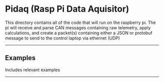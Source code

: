 # Pidaq (Rasp Pi Data Aquisitor) 

This directory contains all of the code that will run on the raspberry pi. The pi will receive and parse CAN messages containing raw telemetry, apply calculations,  and create a packet(s) containing either a JSON or protobuf message to send to the control laptop via ethernet (UDP)
*** 
## Examples

Includes relevant examples 
***
